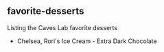 ## favorite-desserts
Listing the Caves Lab favorite desserts

- Chelsea, Rori's Ice Cream - Extra Dark Chocolate

